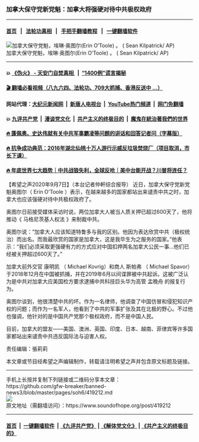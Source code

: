 ### 加拿大保守党新党魁：加拿大将强硬对待中共极权政府
------------------------

#### [首页](https://github.com/gfw-breaker/banned-news3/blob/master/README.md) &nbsp;&nbsp;|&nbsp;&nbsp; [法轮功真相](https://github.com/begood0513/basic/blob/master/README.md)  &nbsp;&nbsp;|&nbsp;&nbsp; [手把手翻墙教程](https://github.com/gfw-breaker/guides/wiki)  &nbsp;&nbsp;|&nbsp;&nbsp; [一键翻墙软件](https://github.com/gfw-breaker/nogfw/blob/master/README.md)  



<div><img alt="加拿大保守党魁，埃琳·奥图尔(Erin O‘Toole) 。 ( Sean Kilpatrick/ AP)" src="https://img.soundofhope.org/2020-09/1599515569545.jpg"/>
<br/><figcaption class="caption">
 加拿大保守党魁，埃琳·奥图尔(Erin O‘Toole) 。 ( Sean Kilpatrick/ AP)
</figcaption></div><hr/>

#### 💥 [《伪火》 - 天安门自焚真相 ](http://141.164.51.119:10000/videos/blog/weihuo.html)&nbsp; |&nbsp; [“1400例”谎言揭秘  ](http://141.164.51.119:10000/videos/blog/jiexi1400.html)

#### [ 🎬  翻墙必看视频（八九六四、法轮功、709大抓捕、香港反送中 ...）](https://github.com/gfw-breaker/links/blob/master/banned.md)

#### 网站代理：[大纪元新闻网](http://167.172.10.89:10080/gb/) &nbsp;|&nbsp; [新唐人电视台](http://167.172.10.89:8808/gb/)  &nbsp;|&nbsp; [YouTube热门频道](http://158.247.203.241/youtube.html) &nbsp;|&nbsp; [网门免翻墙](http://158.247.203.241:11000/show.aspx?name=ogHome)

#### 💥 [九评共产党](http://141.164.51.119:10000/videos/res/jiuping/)&nbsp; |&nbsp; [漫谈党文化](http://141.164.51.119:10000/videos/res/mtdwh/)&nbsp; |&nbsp; [共产主义的终极目的](http://141.164.51.119:10000/videos/res/zjmd/)&nbsp; |&nbsp; [魔鬼在統治著我們的世界](http://141.164.51.119:10000/videos/res/TheSpecter/)  

#### [ 🔥  蓬佩奥、史达伟就有关中共军事霸凌等问题的讲话和回答记者问（字幕版）](http://141.164.51.119:10000/videos/news/pompeo7.html)

#### [ 🔥  抗争成功典范：2016年湖北仙桃十万人游行示威反垃圾焚烧厂（项目取消，市长下课）](http://141.164.51.119:10000/videos/news/xiantao.html)

#### [ 🔥  年底世界七大趋势｜中共战狼失利，全球反呛｜美中台能开战？川普将连任？](http://141.164.51.119:10000/videos/news/tanghao02.html)

<div><div class="Content__Wrapper sc-1bvya0-0 grZQxZ">
 <p class="meta-top">
  <span class="meta">
   【希望之声2020年9月7日】（本台记者仲軒综合报导）
  </span>
  近日，加拿大保守党新党魁奥图尔（
  <ok href="/term/370111">
   Erin O’Toole
  </ok>
  ）表示，在越来越多的国家都站出来谴责中共之时，加拿大也应该强硬对待中共极权政府了。
 </p>
 <p>
  奥图尔日前接受媒体采访时说，两位加拿大人被当人质关押已超过600天了，他将推动《
  <ok href="/term/25125">
   马格尼茨基人权法
  </ok>
  》来制裁中共。
 </p>
 <div class="AD_Embed__Wrap-sc-1xslmin-0 igMuqX module desktop">
  <div>
  </div>
 </div>
 <p>
  奥图尔说：“加拿大人应该知道特鲁多与我的区别。他因为表达欣赏中共（极权统治）而出名。而我最欣赏的国家是加拿大，这是我毕生为之服务的国家。”他表示：“我们必须采取更强硬有力的方式应对中国扣押两名加拿大公民一事...他们已经被关押超过600天了。”
 </p>
 <p>
  加拿大前外交官
  <ok href="/term/1667">
   康明凯
  </ok>
  （ Michael Kovrig）和商人
  <ok href="/term/130905">
   斯帕弗
  </ok>
  （ Michael Spavor）于2018年12月在中国被抓捕，并在2019年6月以间谍罪被中共起诉。这被广泛认为是中共对加拿大应美国检方要求逮捕中共科技巨头华为高管
  <ok href="/term/7603">
   孟晚舟
  </ok>
  的报复行为。
 </p>
 <p>
  奥图尔谈到，他很清楚中共的坏。作为一名律师，他调查了中国仿冒和侵犯知识产权的问题；而作为一名军人，他看到了中共的军事扩张及其在北极的野心。不过他也强调，他针对的是中国共产党那个极权政府，而不是中国人民。
 </p>
 <p>
  目前，加拿大的盟友——美国、澳洲、英国、印度、日本、越南、菲律宾等许多国家都站出来谴责中共违反国际法与迫害人权。
 </p>
 <p class="meta-btm">
  责任编辑：張莉莉
 </p>
 <p class="meta-btm">
  本文章或节目经希望之声编辑制作，转载请注明希望之声并包含原文标题及链接。
 </p>
</div>
</div>
<hr/>
手机上长按并复制下列链接或二维码分享本文章：<br/>
https://github.com/gfw-breaker/banned-news3/blob/master/pages/soh6/419212.md <br/>
<a href='https://github.com/gfw-breaker/banned-news3/blob/master/pages/soh6/419212.md'><img src='https://github.com/gfw-breaker/banned-news3/blob/master/pages/soh6/419212.md.png'/></a> <br/>
原文地址（需翻墙访问）：https://www.soundofhope.org/post/419212


------------------------
#### [首页](https://github.com/gfw-breaker/banned-news3/blob/master/README.md) &nbsp;|&nbsp; [一键翻墙软件](https://github.com/gfw-breaker/nogfw/blob/master/README.md) &nbsp;| [《九评共产党》](https://github.com/gfw-breaker/9ping.md/blob/master/README.md#九评之一评共产党是什么) | [《解体党文化》](https://github.com/gfw-breaker/jtdwh.md/blob/master/README.md) | [《共产主义的终极目的》](https://github.com/gfw-breaker/gczydzjmd.md/blob/master/README.md)


<img src='http://gfw-breaker.win/banned-news3/pages/soh6/419212.md' width='0px' height='0px'/>